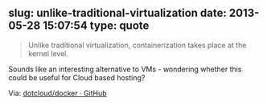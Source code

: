 slug: unlike-traditional-virtualization
date: 2013-05-28 15:07:54
type: quote
---

> Unlike traditional virtualization, containerization takes place at the kernel level.

Sounds like an interesting alternative to VMs - wondering whether this could be useful for Cloud based hosting?

 Via: [dotcloud/docker · GitHub](https://github.com/dotcloud/docker/)
